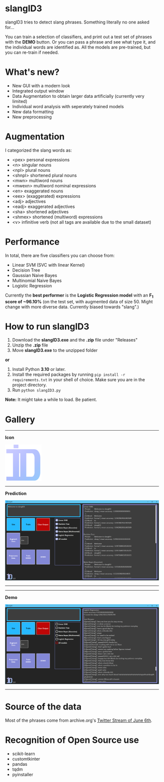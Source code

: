 # slangID3
slangID3 tries to detect slang phrases. Something literally no one asked for...

You can train a selection of classifiers, and print out a test set of phrases with the **DEMO** button.
Or you can pass a phrase and see what type it, and the individual words are identified as. All the models are pre-trained, but you can re-train if needed.


# What's new?
* New GUI with a modern look
* Integrated output window
* Data Augmentation to obtain larger data artificially (currently very limited)
* Individual word analysis with seperately trained models
* New data formatting
* New preprocessing

# Augmentation
I categorized the slang words as:
* \<pex> personal expressions
* \<n> singular nouns
* \<npl> plural nouns
* \<shnpl> shortened plural nouns
* \<mwn> multiword nouns
* \<mwexn> multiword nominal expressions
* \<en> exaggerated nouns
* \<eex> (exaggerated) expressions
* \<adj> adjectives
* \<eadj> exaggerated adjectives
* \<sha> shortened adjectives
* \<shmex> shortened (multiword) expressions
* \<v> infinitive verb
(not all tags are available due to the small dataset)


# Performance
In total, there are five classifiers you can choose from:

* Linear SVM (SVC with linear Kernel)
* Decision Tree
* Gaussian Naive Bayes
* Multinomial Naive Bayes
* Logistic Regression

Currently the **best performer** is the **Logistic Regression model** with an **F<sub>1</sub> score of ~96.10%**
(on the test set, with augmented data of size 50. Might change with more diverse data. Currently biased towards "slang".)


# How to run slangID3
1. Download the **slangID3.exe** and the **.zip** file under "Releases"
2. Unzip the **.zip** file
3. Move **slangID3.exe** to the unzipped folder

**or**

1. Install Python **3.10** or later.
2. Install the required packages by running `pip install -r requirements.txt` in your shell of choice. Make sure you are in the project directory.
3. Run `python slangID3.py`

**Note:** It might take a while to load. Be patient.


# Gallery

_____________________________________________________________________________________________________________________________
**Icon**

<img src='https://raw.githubusercontent.com/m4cit/slangID3/main/misc/gallery/slangID3_icon.png' height="120">

_____________________________________________________________________________________________________________________________

**Prediction**

<img src='https://raw.githubusercontent.com/m4cit/slangID3/main/misc/gallery/slangID3_pred.png' width="900">

_____________________________________________________________________________________________________________________________

_____________________________________________________________________________________________________________________________
**Demo**

<img src='https://raw.githubusercontent.com/m4cit/slangID3/main/misc/gallery/slangID3_dm.png' width="900">

_____________________________________________________________________________________________________________________________


# Source of the data
Most of the phrases come from archive.org's [Twitter Stream of June 6th](https://archive.org/details/archiveteam-twitter-stream-2021-06).


# Recognition of Open Source use
* scikit-learn
* customtkinter
* pandas
* tqdm
* pyinstaller

